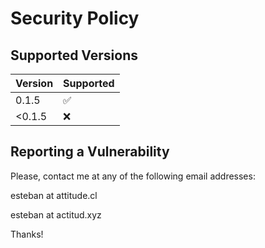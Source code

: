 # Security Policy

## Supported Versions

| Version | Supported          |
| ------- | ------------------ |
| 0.1.5   | :white_check_mark: |
| <0.1.5  | :x:                |

## Reporting a Vulnerability

Please, contact me at any of the following email addresses:

esteban at attitude.cl

esteban at actitud.xyz

Thanks!
